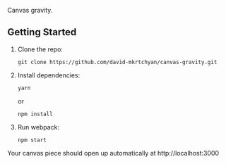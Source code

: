Canvas gravity.

## Getting Started

1.  Clone the repo:

        git clone https://github.com/david-mkrtchyan/canvas-gravity.git

2.  Install dependencies:

        yarn

    or

        npm install

3.  Run webpack:

        npm start

Your canvas piece should open up automatically at http://localhost:3000
